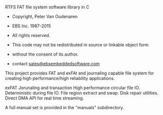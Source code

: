 
RTFS FAT file system software library in C

* Copyright, Peter Van Oudenaren
*  EBS Inc. 1987-2015
* All rights reserved.
* This code may not be redistributed in source or linkable object form
* without the consent of its author.

* contact sales@ebsembeddedsoftware.com

This project provides FAT and exFAt and journaling capable file system for creating high performance/high reliability applications.

exFAT
Jorunaling and transaction
High performance circular file IO.
Deterministic during file IO.
File region extract and swap.
Disk repair utilities.
Direct DMA API for real time streaming.


A full manual set is provided in the "manuals" subdirectory.


